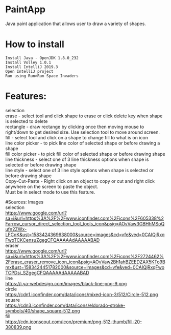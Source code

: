 # PaintApp
Java paint application that allows user to draw a variety of shapes.

# How to install
	Install Java - OpenJDK 1.8.0_232
	Install Volley 1.0.1
	Install IntelliJ 2019.3
	Open IntelliJ project
	Run using Run>Run Space Invaders

# Features:
selection  
erase - select tool and click shape to erase or click delete key when shape is selected to delete  
rectangle - draw rectange by clicking once then moving mouse to right/down to get desired size. Use selection tool to move around screen.  
fill - select tool and click on a shape to change fill to what is on icon  
line color picker - to pick line color of selected shape or before drawing a shape  
fill color picker - to pick fill color of selected shape or before drawing shape  
line thickness - select one of 3 line thickness options when shape is selected or before drawing shape  
line style - select one of 3 line style options when shape is selected or before drawing shape  
Copy-Cut-Paste - Right click on an object to copy or cut and right click anywhere on the screen to paste the object.   
Must be in select mode to use this feature.

#Sources:
Images  
selection  
https://www.google.com/url?sa=i&url=https%3A%2F%2Fwww.iconfinder.com%2Ficons%2F605338%2Farrow_cursor_direct_selection_tool_tools_icon&psig=AOvVaw3GBHhMSoQufn2ZWx-LFCqK&ust=1583424369638000&source=images&cd=vfe&ved=0CAIQjRxqFwoTCKCensuZgegCFQAAAAAdAAAAABAD  
eraser  
https://www.google.com/url?sa=i&url=https%3A%2F%2Fwww.iconfinder.com%2Ficons%2F2724462%2Ferase_eraser_remove_icon_icon&psig=AOvVaw2Bh1ahBZEEDZAX5KTo9Bmx&ust=1583424451782000&source=images&cd=vfe&ved=0CAIQjRxqFwoTCPDsi_SZgegCFQAAAAAdAAAAABAD  
line  
https://i.ya-webdesign.com/images/black-line-png-9.png  
circle  
https://cdn1.iconfinder.com/data/icons/mixed-icon-3/512/Circle-512.png  
square  
https://cdn3.iconfinder.com/data/icons/eldorado-stroke-symbols/40/shape_square-512.png  
fill  
https://cdn.iconscout.com/icon/premium/png-512-thumb/fill-20-380839.png  


